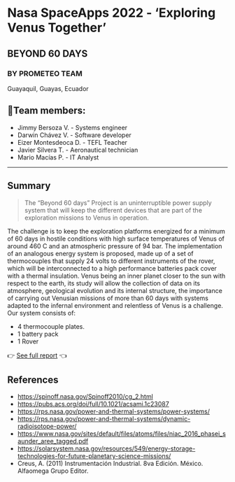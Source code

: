 # Nasa SpaceApps 2022 - ‘Exploring Venus Together’
## BEYOND 60 DAYS
### BY PROMETEO TEAM
Guayaquil, Guayas, Ecuador

## 🦾Team members:
- Jimmy Bersoza V. - Systems engineer
- Darwin Chávez V. - Software developer
- Eizer Montesdeoca D. - TEFL Teacher
- Javier Silvera T. - Aeronautical technician
- Mario Macías P. - IT Analyst
------------

## Summary

> The “Beyond 60 days” Project is an uninterruptible power supply system that will keep the different devices that are part of the exploration missions to Venus in operation.

The challenge is to keep the exploration platforms energized for a minimum of 60 days in hostile conditions with high surface temperatures of Venus of around 460 C and an atmospheric pressure of 94 bar.
 The implementation of an analogous energy system is proposed, made up of a set of thermocouples that supply 24 volts to different instruments of the rover, which will be interconnected to a high performance batteries pack cover with a thermal insulation.
Venus being an inner planet closer to the sun with respect to the earth, its study will allow the collection of data on its atmosphere, geological evolution and its internal structure, the importance of carrying out Venusian missions of more than 60 days with systems adapted to the infernal environment and relentless of Venus is a challenge.
 Our system consists of:
- 4 thermocouple plates.
- 1 battery pack
- 1 Rover

👉 [See full report](https://github.com/winsis/Nasa-SpaceApps-2022---Exploring-Venus-Together-/blob/main/Documentaci%C3%B3n/Report%20Beyond%2060%20dyas.pdf "See full report") 👈

## References

- https://spinoff.nasa.gov/Spinoff2010/cg_2.html
- https://pubs.acs.org/doi/full/10.1021/acsami.1c23087
- https://rps.nasa.gov/power-and-thermal-systems/power-systems/
- https://rps.nasa.gov/power-and-thermal-systems/dynamic-radioisotope-power/
- https://www.nasa.gov/sites/default/files/atoms/files/niac_2016_phasei_saunder_aree_tagged.pdf
- https://solarsystem.nasa.gov/resources/549/energy-storage-technologies-for-future-planetary-science-missions/
- Creus, A. (2011) Instrumentación Industrial. 8va Edición. México. Alfaomega Grupo Editor.
